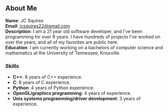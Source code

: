 ## About Me
**Name**: JC Squires  
**Email**: jcsquires22@gmail.com  
**Description**: I am a 21 year old software developer, and I've been programming for over 9 years. I have hundreds of projects I've worked on over the years, and all of my favorites are public here.  
**Education**: I am currently working on a bachelors of computer science and mathematics at the University of Tennessee, Knoxville.  
### Skills
  - **C++**: 8 years of C++ experience.
  - **C**: 8 years of C experience.
  - **Python**: 4 years of Python experience.
  - **OpenGL/graphics programming**: 4 years of experience.
  - **Unix systems programming/driver development**: 3 years of experience.
